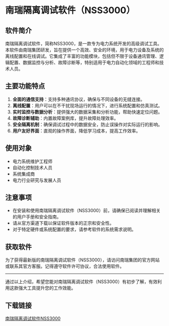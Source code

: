 # 南瑞隔离调试软件（NSS3000）

## 软件简介

南瑞隔离调试软件，简称NSS3000，是一款专为电力系统开发的高级调试工具。本软件由南瑞集团研发，旨在提供一个高效、安全的环境，用于电力设备及系统的离线配置和在线调试。它集成了丰富的功能模块，包括但不限于设备通讯管理、逻辑配置、数据监控与分析、故障诊断等，特别适用于电力自动化领域的工程师和技术人员。

## 主要功能特点

1. **全面的通信支持**：支持多种通讯协议，确保与不同设备的无缝连接。
2. **离线配置**：用户可以在不干扰现场运行的情况下，进行系统配置和仿真测试。
3. **实时监控与数据分析**：提供强大的数据采集和分析功能，帮助快速定位问题。
4. **故障诊断辅助**：内置故障案例库，提升故障处理效率。
5. **安全隔离机制**：确保调试过程中的数据安全，防止误操作对实际运行的影响。
6. **用户友好界面**：直观的操作界面，降低学习成本，提高工作效率。

## 使用对象

- 电力系统维护工程师
- 自动化控制技术人员
- 系统集成商
- 电力行业研究与发展人员

## 注意事项

- 在安装和使用南瑞隔离调试软件（NSS3000）前，请确保已阅读并理解相关的用户手册和安全指南。
- 请从官方渠道下载以保证软件版本的正宗和安全性。
- 对于特定硬件或系统配置的要求，请参考软件的系统需求说明。

## 获取软件

为了获得最新版的南瑞隔离调试软件（NSS3000），请访问南瑞集团的官方网站或联系其官方客服。记得遵守软件许可协议，合法使用软件。

---

通过以上介绍，希望您能对南瑞隔离调试软件（NSS3000）有初步了解，有效利用这款强大工具提升您的工作效能。

## 下载链接

[南瑞隔离调试软件NSS3000](https://pan.quark.cn/s/d2ab987a8275)